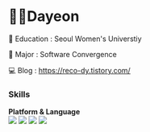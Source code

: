 # 🐻‍❄️️Dayeon

🏫 Education : Seoul Women's Universtiy

📱 Major : Software Convergence   

💻 Blog : https://reco-dy.tistory.com/

### Skills 

**Platform & Language**  
<img src="https://img.shields.io/badge/Android-3DDC84?style=flat-square&logo=Android&logoColor=white"/> <img src="https://img.shields.io/badge/Kotlin-7F52FF?style=flat-square&logo=Kotlin&logoColor=white"/> <img src="https://img.shields.io/badge/Java-007396?style=flat-square&logo=Java&logoColor=white"/> <img src="https://img.shields.io/badge/C++-00599C?style=flat-square&logo=C++&logoColor=white"/>
